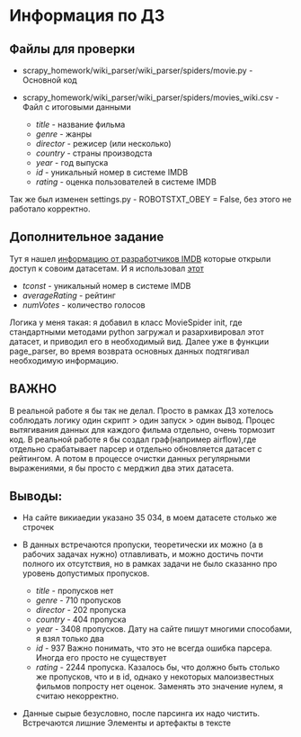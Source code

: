 # Информация по ДЗ

## Файлы для проверки

- scrapy_homework/wiki_parser/wiki_parser/spiders/movie.py - Основной код

- scrapy_homework/wiki_parser/wiki_parser/spiders/movies_wiki.csv - Файл с итоговыми данными
    
    
    - _title_ - название фильма
    - _genre_ - жанры
    - _director_ - режисер (или несколько)
    - _country_ - страны производста
    - _year_ - год выпуска
    - _id_ - уникальный номер в системе IMDB
    - _rating_ - оценка пользователей в системе IMDB  

Так же был изменен settings.py - ROBOTSTXT_OBEY = False, без этого не работало корректно.


## Дополнительное задание

Тут я нашел [информацию от разработчиков IMDB]('https://developer.imdb.com/non-commercial-datasets/') которые открыли доступ к совоим датасетам. И я использовал [этот]('https://datasets.imdbws.com/title.ratings.tsv.gz')

- _tconst_ - уникальный номер в системе IMDB
- _averageRating_ - рейтинг
- _numVotes_ - количество голосов

Логика у меня такая: я добавил в класс MovieSpider init, где стандартными методами python загружал и разархивировал этот датасет, и приводил его в необходимый вид. Далее уже в функции page_parser, во время возврата основных данных подтягивал необходимую информацию.

## ВАЖНО

В реальной работе я бы так не делал. Просто в рамках ДЗ хотелось соблюдать логику один скрипт > один запуск > один вывод. Процес вытягивания данных для каждого фильма отдельно, очень тормозит код. В реальной работе я бы создал граф(например airflow),где отдельно срабатывает парсер и отдельно обновляется датасет с рейтингом. А потом в процессе очистки данных регулярными выражениями, я бы просто с мерджил два этих датасета.

## Выводы:

- На сайте викиаедии указано 35 034, в моем датасете столько же строчек

- В данных встречаются пропуски, теоретически их можно (а в рабочих задачах нужно) отлавливать, и можно достичь почти полного их отсутствия, но в рамках задачи не было сказанно про уровень допустимых пропусков.

    - _title_ - пропусков нет
    - _genre_ - 710 пропусков
    - _director_ - 202 пропуска
    - _country_ - 404 пропуска
    - _year_ - 3408 пропусков. Дату на сайте пишут многими способами, я взял только два
    - _id_ - 937 Важно понимать, что это не всегда ошибка парсера. Иногда его просто не существует
    - _rating_ - 2244 пропуска. Казалось бы, что должно быть столько же пропусков, что и в id, однако у некоторых малоизвестных фильмов попросту нет оценок. Заменять это значение нулем, я считаю некорректно. 

- Данные сырые безусловно, после парсинга их надо чистить. Встречаются лишние Элементы и артефакты в тексте




